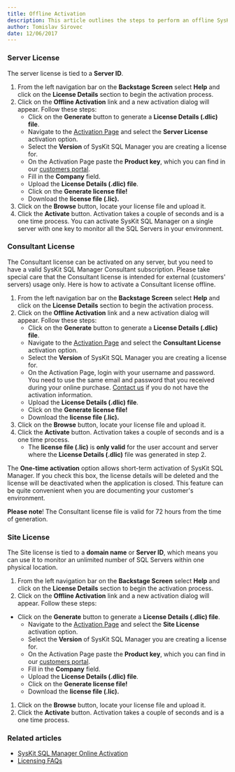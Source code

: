 ```yaml
---
title: Offline Activation
description: This article outlines the steps to perform an offline SysKit SQL Manager activation.
author: Tomislav Sirovec
date: 12/06/2017
---
```

 ### Server License

The server license is tied to a __Server ID__.

1. From the left navigation bar on the __Backstage Screen__ select __Help__ and click on the __License Details__ section to begin the activation process.
1. Click on the __Offline Activation__ link and a new activation dialog will appear. Follow these steps:
   * Click on the __Generate__ button to generate a __License Details (.dlic) file__.
   * Navigate to the [Activation Page](https://customers.acceleratio.net/activation/?P=sqldockit) and  select the __Server License__ activation option.
   * Select the __Version__ of SysKit SQL Manager you are creating a license for.
   * On the Activation Page paste the __Product key__, which you can find in our  [customers portal](https://customers.acceleratio.net).
   * Fill in the __Company__ field.
   * Upload the __License Details (.dlic) file__.
   * Click on the __Generate license file!__
   * Download the __license file (.lic).__
1. Click on the __Browse__ button, locate your license file and upload it.
1. Click the __Activate__ button. Activation takes a couple of seconds and is a one time process. You can activate SysKit SQL Manager on a single server with one key to monitor all the SQL Servers in your environment.

### Consultant License

The Consultant license can be activated on any server, but you need to have a valid SysKit SQL Manager Consultant subscription. Please take special care that the Consultant license is intended for external (customers' servers) usage only. Here is how to activate a Consultant license offline.

1. From the left navigation bar on the __Backstage Screen__ select __Help__ and click on the __License Details__ section to begin the activation process.
1. Click on the __Offline Activation__ link and a new activation dialog will appear. Follow these steps:
    * Click on the __Generate__ button to generate a __License Details (.dlic) file__.
   * Navigate to the [Activation Page](https://customers.acceleratio.net/activation/?P=sqldockit) and  select the __Consultant License__ activation option.
   * Select the __Version__ of SysKit SQL Manager you are creating a license for.
   * On the Activation Page, login with your username and password. You need to use the same email and password that you received during your online purchase. [Contact us](https://www.sqldockit.com/support/contact-us/) if you do not have the activation information.
   * Upload the __License Details (.dlic) file__.
   * Click on the __Generate license file!__
   * Download the __license file (.lic).__
1. Click on the __Browse__ button, locate your license file and upload it.
1. Click the __Activate__ button. Activation takes a couple of seconds and is a one time process.
    * The __license file (.lic)__ is __only valid__ for the user account and server where the __License Details (.dlic)__ file was generated in step 2.

The __One-time activation__ option allows short-term activation of SysKit SQL Manager. If you check this box, the license details will be deleted and the license will be deactivated when the application is closed. This feature can be quite convenient when you are documenting your customer's environment.

__Please note__! The Consultant license file is valid for 72 hours from the time of generation.

### Site License

The Site license is tied to a __domain name__ or __Server ID__, which means you can use it to monitor an unlimited number of SQL Servers within one physical location.

1. From the left navigation bar on the __Backstage Screen__ select __Help__ and click on the __License Details__ section to begin the activation process.
1. Click on the __Offline Activation__ link and a new activation dialog will appear. Follow these steps:
* Click on the __Generate__ button to generate a __License Details (.dlic) file__.
   * Navigate to the [Activation Page](https://customers.acceleratio.net/activation/?P=sqldockit) and  select the __Site License__ activation option.
   * Select the __Version__ of SysKit SQL Manager you are creating a license for.
   * On the Activation Page paste the __Product key__, which you can find in our  [customers portal](https://customers.acceleratio.net).
   * Fill in the __Company__ field.
   * Upload the __License Details (.dlic) file__.
   * Click on the __Generate license file!__
   * Download the __license file (.lic).__
1. Click on the __Browse__ button, locate your license file and upload it.
1. Click the __Activate__ button. Activation takes a couple of seconds and is a one time process.



### Related articles

* [SysKit SQL Manager Online Activation](#internal/activation/online-activation)
* [Licensing FAQs](#internal/activation/licensing-faqs)
